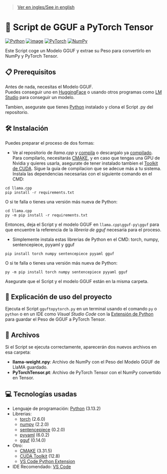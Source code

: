 > [Ver en ingles/See in english](https://github.com/LuisMiSanVe/GGUF-to-PyTorchTensor/blob/main/README.md)
# 💾 Script de GGUF a PyTorch Tensor
[![Python](https://img.shields.io/badge/python-3670A0?style=for-the-badge&logo=python&logoColor=ffdd54)](https://www.python.org/)
[![image](https://img.shields.io/badge/Visual_Studio_Code-0078D4?style=for-the-badge&logo=visual%20studio%20code&logoColor=white)](https://code.visualstudio.com/)
[![PyTorch](https://img.shields.io/badge/PyTorch-%23EE4C2C.svg?style=for-the-badge&logo=PyTorch&logoColor=white)](https://pytorch.org/)
[![NumPy](https://img.shields.io/badge/numpy-%23013243.svg?style=for-the-badge&logo=numpy&logoColor=white)](https://numpy.org/)

Este Script coge un Modelo GGUF y extrae su Peso para convertirlo en NumPy y PyTorch Tensor.

## 📋 Prerequisitos
Antes de nada, necesitas el Modelo GGUF.\
Puedes conseguir uno en [HuggingFace](https://huggingface.co/) o usando otros programas como [LM Studio](https://lmstudio.ai/) para conseguir un modelo.

Tambien, asegurate que tienes [Python](https://www.python.org/) instalado y clona el Script .py del repositorio.

## 🛠️ Instalación
Puedes preparar el proceso de dos formas:
- Ve al repositorio de *llama.cpp* y [compila](https://github.com/ggerganov/llama.cpp/blob/master/docs/build.md) o descargalo ya [compilado](https://github.com/ggerganov/llama.cpp/releases).\
  Para compilarlo, necesitarás [CMAKE](https://cmake.org/), y en caso que tengas una GPU de Nvidia y quieres usarla, asegurate de tener instalado tambien el [Toolkit de CUDA](https://developer.nvidia.com/cuda-toolkit).
  Sigue la guia de compilacion que se adecue más a tu sistema.\
  Instala las dependencias necesarias con el siguiente comando en el CMD:
```
cd llama.cpp
pip install -r requirements.txt
```
O si te falla o tienes una versión más nueva de Python:
```
cd llama.cpp
py -m pip install -r requirements.txt
``` 
Entonces, deja el Script y el modelo GGUF en `llama.cpp\gguf-py\gguf` para que encuentre la referencia de la *librería de gguf* necesaria para el proceso.

- Simplemente instala estas librerias de Python en el CMD: torch, numpy, sentencepiece, pyyaml y gguf
```
pip install torch numpy sentencepiece pyyaml gguf
```
O si te falla o tienes una versión más nueva de Python:
```
py -m pip install torch numpy sentencepiece pyyaml gguf
``` 
Asegurate que el Script y el modelo GGUF están en la misma carpeta.
## 🚀 Explicación de uso del proyecto
Ejecuta el Script `gguftopytorch.py` en un terminal usando el comando `py` o `python` o en un IDE como *Visual Studio Code* con la [Extensión de Python](https://marketplace.visualstudio.com/items?itemName=ms-python.python) para guardar el Peso de GGUF a PyTorch Tensor.

## 📂 Archivos
Si el Script se ejecuta correctamente, aparecerán dos nuevos archivos en esa carpeta:
- <b>llama-weight.npy</b>: Archivo de NumPy con el Peso del Modelo GGUF de LlaMA guardado. 
- <b>PyTorchTensor.pt</b>: Archivo de PyTorch Tensor con el NumPy convertido en Tensor.

## 💻 Tecnologías usadas
- Lenguaje de programación: [Python](https://www.python.org/) (3.13.2)
- Librerias:
  - [torch](https://pypi.org/project/torch/) (2.6.0)
  - [numpy](https://numpy.org/) (2.2.0)
  - [sentencepiece](https://pypi.org/project/sentencepiece/) (0.2.0)
  - [pyyaml](https://pypi.org/project/PyYAML/) (6.0.2)
  - [gguf](https://pypi.org/project/gguf/) (0.14.0)
- Otro:
  - [CMAKE](https://cmake.org/) (3.31.5)
  - [CUDA Toolkit](https://developer.nvidia.com/cuda-toolkit) (12.8)
  - [VS Code Python Extension](https://marketplace.visualstudio.com/items?itemName=ms-python.python)
- IDE Recomendado: [VS Code](https://code.visualstudio.com/)
